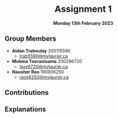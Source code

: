 <div align="center">

# Assignment 1

#### Monday 13th February 2023

</div>

## Group Members
* **Aidan Traboulay** 200115590
  * trab5590@mylaurier.ca
* **Mobina Tooranisama** 200296720 
  * toor6720@mylaurier.ca
* **Nausher Rao** 190906250 
  * raox6250@mylaurier.ca

## Contributions


## Explanations